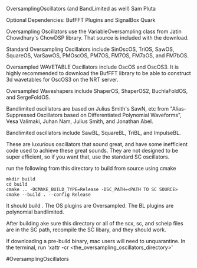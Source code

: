 OversamplingOscillators (and BandLimited as well)
Sam Pluta

Optional Dependencies: BufFFT Plugins and SignalBox Quark

Oversampling Oscillators use the VariableOversampling class from Jatin Chowdhury's ChowDSP library. That source is included with the download. 

Standard Oversampling Oscillators include SinOscOS, TriOS, SawOS, SquareOS, VarSawOS, PMOscOS, PM7OS, FM7OS, FM7aOS, and FM7bOS.

Oversampled WAVETABLE Oscillators include OscOS and OscOS3. It is highly recommended to download the BufFFT library to be able to construct 3d wavetables for OscOS3 on the NRT server.

Oversampled Waveshapers include ShaperOS, ShaperOS2, BuchlaFoldOS, and SergeFoldOS.

Bandlimited oscillators are based on Julius Smith's SawN, etc from "Alias-Suppressed Oscillators based on Differentiated Polynomial Waveforms", Vesa Valimaki, Juhan Nam, Julius Smith, and Jonathan Abel.

Bandlimited oscillators include SawBL, SquareBL, TriBL, and ImpulseBL.

These are luxurious oscillators that sound great, and have some inefficient code used to achieve these great sounds. They are not designed to be super efficient, so if you want that, use the standard SC oscillators.


run the following from this directory to build from source using cmake

```
mkdir build
cd build
cmake .. -DCMAKE_BUILD_TYPE=Release -DSC_PATH=<PATH TO SC SOURCE> 
cmake --build . --config Release
```

It should build . The OS plugins are Oversampled. The BL plugins are polynomial bandlimited.

After building ake sure this directory or all of the scx, sc, and schelp files are in the SC path, recompile the SC libary, and they should work. 

If downloading a pre-build binary, mac users will need to unquarantine. In the terminal, run 'xattr -cr <the_oversampling_oscillators_directory>'

#OversamplingOscillators
